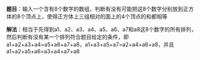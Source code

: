 **题目**：输入一个含有8个数字的数组，判断有没有可能把这8个数字分别放到正方体的8个顶点上，使得正方体上三组相对的面上的4个顶点的和都相等

**解法**：相当于先得到a1、a2、a3、a4、a5、a6、a7和a8这8个数字的所有排列，然后判断有没有某一个排列符合题目给定的条件，即a1+a2+a3+a4=a5+a6+a7+a8，a1+a3+a5+a7=a2+a4+a6+a8，并且a1+a2+a5+a6=a3+a4+a7+a8